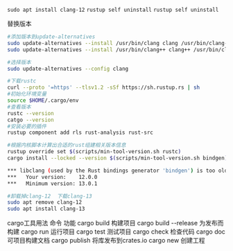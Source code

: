 `sudo apt install clang-12`
`rustup self uninstall`
`rustup self uninstall`

替换版本
```sh
#添加版本到update-alternatives
sudo update-alternatives --install /usr/bin/clang clang /usr/bin/clang-12 100
sudo update-alternatives --install /usr/bin/clang++ clang++ /usr/bin/clang++-12 100

#选择版本
sudo update-alternatives --config clang


```


```sh
#下载rustc
curl --proto '=https' --tlsv1.2 -sSf https://sh.rustup.rs | sh
#初始化环境变量
source $HOME/.cargo/env
#查看版本
rustc --version
catgo --version
#安装必要的插件
rustup component add rls rust-analysis rust-src

#根据内核脚本计算出合适的rust组建相关版本信息
rustup override set $(scripts/min-tool-version.sh rustc)
cargo install --locked --version $(scripts/min-tool-version.sh bindgen) bindgen-cli

*** libclang (used by the Rust bindings generator 'bindgen') is too old.
***   Your version:    12.0.0
***   Minimum version: 13.0.1

#卸载掉clang-12  下载clang-13
sudo apt remove clang-12
sudo apt install clang-13

```

cargo工具用法
命令	                功能
cargo build	            构建项目
cargo build --release	为发布而构建
cargo run	            运行项目
cargo test	            测试项目
cargo check         	检查代码
cargo doc	            可项目构建文档
cargo publish	        将库发布到crates.io
cargo new <PATH>        创建工程




